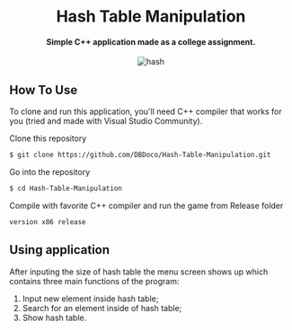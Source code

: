
<h1 align="center">
  Hash Table Manipulation
  <br>
</h1>

<h4 align="center">Simple C++ application made as a college assignment.</h4>

<p align="center">
  <img src="https://media1.giphy.com/media/R2g7n28X7eYx5ZZlmR/giphy.gif?cid=790b76114aa4831da614b768fb58d41817929a7e04f65629&rid=giphy.gif&ct=g" alt="hash" />
</p>




## How To Use

To clone and run this application, you'll need C++ compiler that works for you (tried and made with Visual Studio Community).


Clone this repository
```bash
$ git clone https://github.com/DBDoco/Hash-Table-Manipulation.git
```

Go into the repository
```bash
$ cd Hash-Table-Manipulation
```

Compile with favorite C++ compiler and run the game from Release folder
```bash
version x86 release
```

## Using application
After inputing the size of hash table the menu screen shows up which contains three main functions of the program:
1. Input new element inside hash table;
2. Search for an element inside of hash table;
3. Show hash table.

